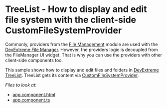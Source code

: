 # TreeList - How to display and edit file system with the client-side CustomFileSystemProvider

Commonly, providers from the [File Management](https://js.devexpress.com/Documentation/Guide/Common/Modularity/DevExtreme_Modules_Structure/#file_management) module are used with the [DevExtreme File Manager](https://js.devexpress.com/Documentation/ApiReference/UI_Widgets/dxFileManager/). However, the providers logic is decoupled from the FileManager UI widget. That is why you can use the providers with other client-side components too. 

This sample shows how to display and edit files and folders in [DevExtreme TreeList](https://js.devexpress.com/Documentation/ApiReference/UI_Widgets/dxTreeList/). TreeList gets its content via [CustomFileSystemProvider](https://js.devexpress.com/Documentation/ApiReference/UI_Widgets/dxFileManager/File_System_Providers/Custom/).   

*Files to look at*:

* [app.component.html](./Angular/src/app/app.component.html)
* [app.component.ts](./Angular/src/app/app.component.ts)
